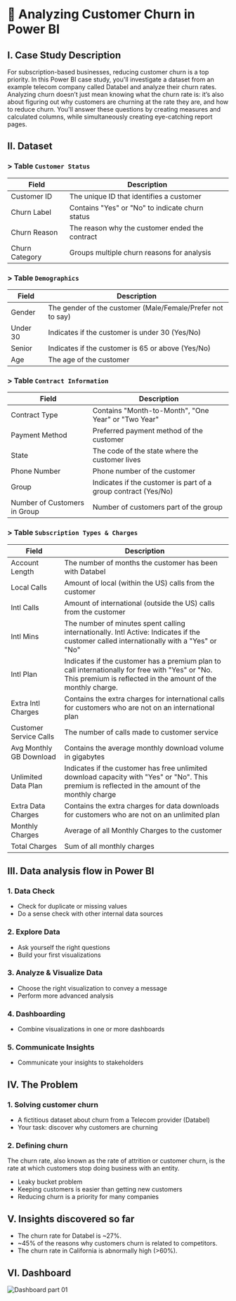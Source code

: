 # 📝 Analyzing Customer Churn in Power BI
## I. Case Study Description
For subscription-based businesses, reducing customer churn is a top priority. In this Power BI case study, you'll investigate a dataset from an example telecom company called Databel and analyze their churn rates. Analyzing churn doesn’t just mean knowing what the churn rate is: it’s also about figuring out why customers are churning at the rate they are, and how to reduce churn. You'll answer these questions by creating measures and calculated columns, while simultaneously creating eye-catching report pages.

## II. Dataset
### > Table ```Customer Status```

| Field          | Description                                      |
| -------------- | ------------------------------------------------ |
| Customer ID    | The unique ID that identifies a customer         |
| Churn Label    | Contains "Yes" or "No" to indicate churn status   |
| Churn Reason   | The reason why the customer ended the contract    |
| Churn Category | Groups multiple churn reasons for analysis       |

### > Table ```Demographics```

| Field        | Description                                       |
| ------------ | ------------------------------------------------- |
| Gender       | The gender of the customer (Male/Female/Prefer not to say) |
| Under 30     | Indicates if the customer is under 30 (Yes/No)    |
| Senior       | Indicates if the customer is 65 or above (Yes/No) |
| Age          | The age of the customer                            |

### > Table ```Contract Information```

| Field                  | Description                                          |
| ---------------------  | ---------------------------------------------------- |
| Contract Type          | Contains "Month-to-Month", "One Year" or "Two Year"  |
| Payment Method         | Preferred payment method of the customer             |
| State                  | The code of the state where the customer lives       |
| Phone Number           | Phone number of the customer                         |
| Group                  | Indicates if the customer is part of a group contract (Yes/No) |
| Number of Customers in Group | Number of customers part of the group          |

### > Table ```Subscription Types & Charges```

| Field                     | Description                                           |
| ------------------------- | ----------------------------------------------------- |
| Account Length            | The number of months the customer has been with Databel |
| Local Calls               | Amount of local (within the US) calls from the customer |
| Intl Calls                | Amount of international (outside the US) calls from the customer |
| Intl Mins                 | The number of minutes spent calling internationally. Intl Active: Indicates if the customer called internationally with a "Yes" or "No" |
| Intl Plan                 | Indicates if the customer has a premium plan to call internationally for free with "Yes" or "No. This premium is reflected in the amount of the monthly charge. |
| Extra Intl Charges        | Contains the extra charges for international calls for customers who are not on an international plan |
| Customer Service Calls    | The number of calls made to customer service           |
| Avg Monthly GB Download   | Contains the average monthly download volume in gigabytes |
| Unlimited Data Plan       | Indicates if the customer has free unlimited download capacity with "Yes" or "No". This premium is reflected in the amount of the monthly charge |
| Extra Data Charges        | Contains the extra charges for data downloads for customers who are not on an unlimited plan |
| Monthly Charges           | Average of all Monthly Charges to the customer         |
| Total Charges             | Sum of all monthly charges                             |

## III. Data analysis flow in Power BI
### 1. Data Check
+ Check for duplicate or missing values
+ Do a sense check with other internal data sources
### 2. Explore Data
+ Ask yourself the right questions
+ Build your first visualizations
### 3. Analyze & Visualize Data
+ Choose the right visualization to convey a message
+ Perform more advanced analysis
### 4. Dashboarding
+ Combine visualizations in one or more dashboards
### 5. Communicate Insights
+ Communicate your insights to stakeholders
## IV. The Problem
### 1. Solving customer churn
+ A fictitious dataset about churn from a Telecom provider (Databel)
+ Your task: discover why customers are churning
### 2. Defining churn
The churn rate, also known as the rate of attrition or customer churn, is the rate at which customers stop doing business with an entity.
+ Leaky bucket problem
+ Keeping customers is easier than getting new customers
+ Reducing churn is a priority for many companies

## V. Insights discovered so far
+ The churn rate for Databel is ~27%.
+ ~45% of the reasons why customers churn is related to competitors.
+ The churn rate in California is abnormally high (>60%).

## VI. Dashboard
![Dashboard part 01](https://drive.google.com/file/d/10-W94o42nw0mhzzOot1sJ6txNQyhYTWm/view)
